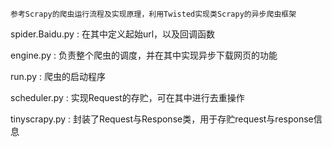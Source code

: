 	参考Scrapy的爬虫运行流程及实现原理，利用Twisted实现类Scrapy的异步爬虫框架


spider.Baidu.py : 在其中定义起始url，以及回调函数

engine.py : 负责整个爬虫的调度，并在其中实现异步下载网页的功能

run.py : 爬虫的启动程序

scheduler.py : 实现Request的存贮，可在其中进行去重操作

tinyscrapy.py : 封装了Request与Response类，用于存贮request与response信息